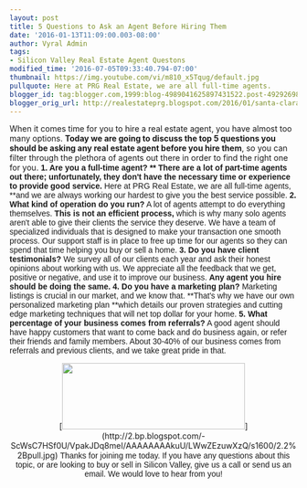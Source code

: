```yaml
---
layout: post
title: 5 Questions to Ask an Agent Before Hiring Them
date: '2016-01-13T11:09:00.003-08:00'
author: Vyral Admin
tags:
- Silicon Valley Real Estate Agent Questons
modified_time: '2016-07-05T09:33:40.794-07:00'
thumbnail: https://img.youtube.com/vi/m810_x5Tqug/default.jpg
pullquote: Here at PRG Real Estate, we are all full-time agents.
blogger_id: tag:blogger.com,1999:blog-4989041625897431522.post-4929269892031267340
blogger_orig_url: http://realestateprg.blogspot.com/2016/01/santa-clara-real-estate-agent-questions.html
---
```


When it comes time for you to hire a real estate agent, you have almost too many options. **Today we are going to discuss the top 5 questions you should be asking any real estate agent before you hire them**, so you can filter through the plethora of agents out there in order to find the right one for you. 
<span style="font-family: &quot;arial&quot; , &quot;helvetica&quot; , 
sans-serif;"><span style="font-size: normal;"> 
<span style="font-family: &quot;arial&quot; , &quot;helvetica&quot; , 
sans-serif;"><span style="font-size: normal;">**1. Are you a full-time agent? 
** 
<span style="font-family: &quot;arial&quot; , &quot;helvetica&quot; , 
sans-serif;"><span style="font-size: normal;">There are a lot of part-time 
agents out there; unfortunately, they don't have the necessary time or 
experience to provide good service.** Here at PRG Real Estate, we are all 
full-time agents, **and we are always working our hardest to give you the best 
service possible. 
<span style="font-family: &quot;arial&quot; , &quot;helvetica&quot; , 
sans-serif;"><span style="font-size: normal;"><b> 
</b><span style="font-family: &quot;arial&quot; , &quot;helvetica&quot; , 
sans-serif;"><span style="font-size: normal;">**2. What kind of operation do 
you run?** 
<span style="font-family: &quot;arial&quot; , &quot;helvetica&quot; , 
sans-serif;"><span style="font-size: normal;">A lot of agents attempt to do 
everything themselves. **This is not an efficient process,** which is why many 
solo agents aren't able to give their clients the service they deserve. We 
have a team of specialized individuals that is designed to make your 
transaction one smooth process. Our support staff is in place to free up time 
for our agents so they can spend that time helping you buy or sell a home. 
<span style="font-family: &quot;arial&quot; , &quot;helvetica&quot; , 
sans-serif;"><span style="font-size: normal;"> 
<span style="font-family: &quot;arial&quot; , &quot;helvetica&quot; , 
sans-serif;"><span style="font-size: normal;">**3. Do you have client 
testimonials?** 
<span style="font-family: &quot;arial&quot; , &quot;helvetica&quot; , 
sans-serif;"><span style="font-size: normal;">We survey all of our clients 
each year and ask their honest opinions about working with us. We appreciate 
all the feedback that we get, positive or negative, and use it to improve our 
business. **Any agent you hire should be doing the same.** 
<span style="font-family: &quot;arial&quot; , &quot;helvetica&quot; , 
sans-serif;"><span style="font-size: normal;"><b> 
</b><span style="font-family: &quot;arial&quot; , &quot;helvetica&quot; , 
sans-serif;"><span style="font-size: normal;">**4. Do you have a marketing 
plan?** 
<span style="font-family: &quot;arial&quot; , &quot;helvetica&quot; , 
sans-serif;"><span style="font-size: normal;">Marketing listings is crucial in 
our market, and we know that. **That's why we have our own personalized 
marketing plan **which details our proven strategies and cutting edge 
marketing techniques that will net top dollar for your home. 
<span style="font-family: &quot;arial&quot; , &quot;helvetica&quot; , 
sans-serif;"><span style="font-size: normal;"><b> 
</b><span style="font-family: &quot;arial&quot; , &quot;helvetica&quot; , 
sans-serif;"><span style="font-size: normal;">**5. What percentage of your 
business comes from referrals?** 
<span style="font-family: &quot;arial&quot; , &quot;helvetica&quot; , 
sans-serif;"><span style="font-size: normal;">A good agent should have happy 
customers that want to come back and do business again, or refer their friends 
and family members. About 30-40% of our business comes from referrals and 
previous clients, and we take great pride in that. 

<div class="separator" style="clear: both; text-align: center;"><div 
class="separator" style="clear: both; text-align: center;">[<img border="0" 
height="116" 
src="https://2.bp.blogspot.com/-ScWsC7HSf0U/VpakJDq8meI/AAAAAAAAkuU/LWwZEzuwXzQ/s320/2.2%2Bpull.jpg" 
width="320" 
/>](http://2.bp.blogspot.com/-ScWsC7HSf0U/VpakJDq8meI/AAAAAAAAkuU/LWwZEzuwXzQ/s1600/2.2%2Bpull.jpg) 
<span style="font-family: &quot;arial&quot; , &quot;helvetica&quot; , 
sans-serif;"><span style="font-size: normal;">Thanks for joining me today. If 
you have any questions about this topic, or are looking to buy or sell in 
Silicon Valley, give us a call or send us an email. We would love to hear from 
you! 